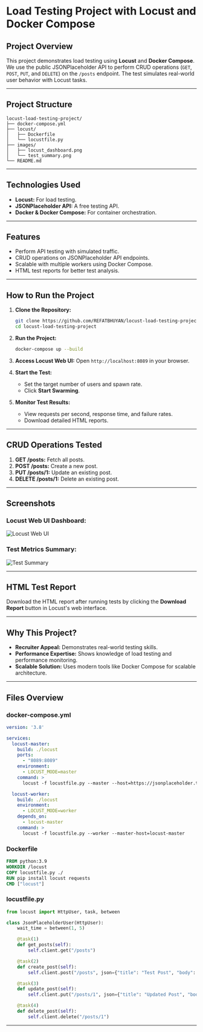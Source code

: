 # Load Testing Project with Locust and Docker Compose

## **Project Overview**
This project demonstrates load testing using **Locust** and **Docker Compose**. We use the public JSONPlaceholder API to perform CRUD operations (`GET`, `POST`, `PUT`, and `DELETE`) on the `/posts` endpoint. The test simulates real-world user behavior with Locust tasks.

---

## **Project Structure**
```
locust-load-testing-project/
├── docker-compose.yml
├── locust/
│   ├── Dockerfile
│   └── locustfile.py
├── images/
│   ├── locust_dashboard.png
│   └── test_summary.png
└── README.md
```

---

## **Technologies Used**
- **Locust:** For load testing.
- **JSONPlaceholder API:** A free testing API.
- **Docker & Docker Compose:** For container orchestration.

---

## **Features**
- Perform API testing with simulated traffic.
- CRUD operations on JSONPlaceholder API endpoints.
- Scalable with multiple workers using Docker Compose.
- HTML test reports for better test analysis.

---

## **How to Run the Project**

1. **Clone the Repository:**
   ```bash
   git clone https://github.com/REFATBHUYAN/locust-load-testing-project.git
   cd locust-load-testing-project
   ```

2. **Run the Project:**
   ```bash
   docker-compose up --build
   ```

3. **Access Locust Web UI:**
   Open `http://localhost:8089` in your browser.

4. **Start the Test:**
   - Set the target number of users and spawn rate.
   - Click **Start Swarming**.

5. **Monitor Test Results:**
   - View requests per second, response time, and failure rates.
   - Download detailed HTML reports.

---

## **CRUD Operations Tested**
1. **GET /posts:** Fetch all posts.
2. **POST /posts:** Create a new post.
3. **PUT /posts/1:** Update an existing post.
4. **DELETE /posts/1:** Delete an existing post.

---

## **Screenshots**

### **Locust Web UI Dashboard:**
![Locust Web UI](https://github.com/REFATBHUYAN/locust-load-testing-project.git/images/locust_dashboard.png)

### **Test Metrics Summary:**
![Test Summary](https://github.com/REFATBHUYAN/locust-load-testing-project.git/images/test_summary.png)

---

## **HTML Test Report**
Download the HTML report after running tests by clicking the **Download Report** button in Locust's web interface.

---

## **Why This Project?**
- **Recruiter Appeal:** Demonstrates real-world testing skills.
- **Performance Expertise:** Shows knowledge of load testing and performance monitoring.
- **Scalable Solution:** Uses modern tools like Docker Compose for scalable architecture.

---

## **Files Overview**

### **docker-compose.yml**
```yaml
version: '3.8'

services:
  locust-master:
    build: ./locust
    ports:
      - "8089:8089"
    environment:
      - LOCUST_MODE=master
    command: >
      locust -f locustfile.py --master --host=https://jsonplaceholder.typicode.com

  locust-worker:
    build: ./locust
    environment:
      - LOCUST_MODE=worker
    depends_on:
      - locust-master
    command: >
      locust -f locustfile.py --worker --master-host=locust-master
```

### **Dockerfile**
```dockerfile
FROM python:3.9
WORKDIR /locust
COPY locustfile.py ./
RUN pip install locust requests
CMD ["locust"]
```

### **locustfile.py**
```python
from locust import HttpUser, task, between

class JsonPlaceholderUser(HttpUser):
    wait_time = between(1, 5)

    @task(1)
    def get_posts(self):
        self.client.get("/posts")

    @task(2)
    def create_post(self):
        self.client.post("/posts", json={"title": "Test Post", "body": "This is a test post.", "userId": 1})

    @task(3)
    def update_post(self):
        self.client.put("/posts/1", json={"title": "Updated Post", "body": "Updated content.", "userId": 1})

    @task(4)
    def delete_post(self):
        self.client.delete("/posts/1")
```

---
